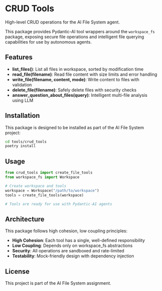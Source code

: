 # CRUD Tools

High-level CRUD operations for the AI File System agent.

This package provides Pydantic-AI tool wrappers around the `workspace_fs` package, exposing secure file operations and intelligent file querying capabilities for use by autonomous agents.

## Features

- **list_files()**: List all files in workspace, sorted by modification time
- **read_file(filename)**: Read file content with size limits and error handling
- **write_file(filename, content, mode)**: Write content to files with validation
- **delete_file(filename)**: Safely delete files with security checks
- **answer_question_about_files(query)**: Intelligent multi-file analysis using LLM

## Installation

This package is designed to be installed as part of the AI File System project:

```bash
cd tools/crud_tools
poetry install
```

## Usage

```python
from crud_tools import create_file_tools
from workspace_fs import Workspace

# Create workspace and tools
workspace = Workspace("/path/to/workspace")
tools = create_file_tools(workspace)

# Tools are ready for use with Pydantic-AI agents
```

## Architecture

This package follows high cohesion, low coupling principles:

- **High Cohesion**: Each tool has a single, well-defined responsibility
- **Low Coupling**: Depends only on workspace_fs abstractions
- **Security**: All operations are sandboxed and rate-limited
- **Testability**: Mock-friendly design with dependency injection

## License

This project is part of the AI File System assignment.
